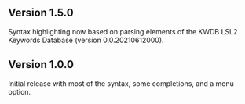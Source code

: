## Version 1.5.0

Syntax highlighting now based on parsing elements of the KWDB LSL2 Keywords Database (version 0.0.20210612000).

## Version 1.0.0

Initial release with most of the syntax, some completions, and a menu option.
